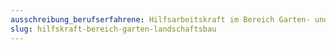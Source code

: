 ```yaml
---
ausschreibung_berufserfahrene: Hilfsarbeitskraft im Bereich Garten- und Landschaftsbau (m/w/d)
slug: hilfskraft-bereich-garten-landschaftsbau
---
```

